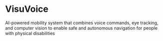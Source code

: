 # VisuVoice
AI-powered mobility system that combines voice commands, eye tracking, and computer vision to enable safe and autonomous navigation for people with physical disabilities
